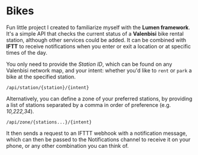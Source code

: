 # Bikes

Fun little project I created to familiarize myself with the __Lumen framework__.
It's a simple API that checks the current status of a __Valenbisi__ bike rental station,
although other services could be added. It can be combined with __IFTT__ to receive
notifications when you enter or exit a location or at specific times of the day.

You only need to provide the _Station ID_, which can be found on any Valenbisi network map,
and your intent: whether you'd like to `rent` or `park` a bike at the specified station.

```
/api/station/{station}/{intent}
```

Alternatively, you can define a zone of your preferred stations, by providing a
list of stations separated by a comma in order of preference (e.g. _10,222,34_).
```
/api/zone/{stations...}/{intent}
```

It then sends a request to an IFTTT webhook with a notification message, which can
then be passed to the Notifications channel to receive it on your phone,
or any other combination you can think of.
